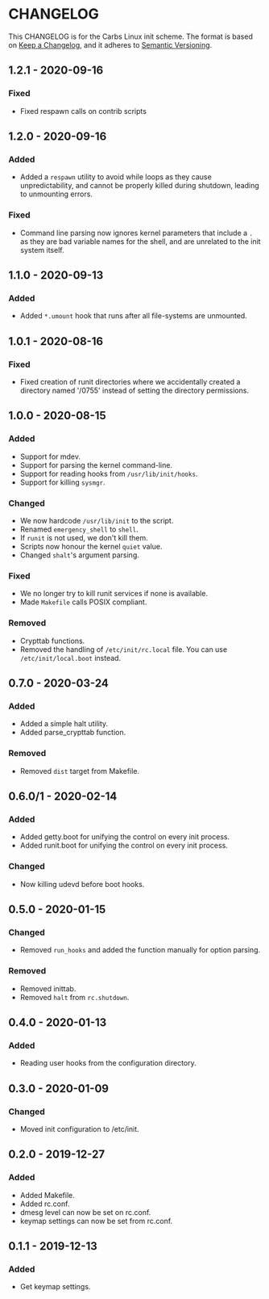 CHANGELOG
================================================================================

This CHANGELOG is for the Carbs Linux init scheme. The format is based on
[Keep a Changelog], and it adheres to [Semantic Versioning].

[Keep a Changelog]:    https://keepachangelog.com/en/1.0.0/
[Semantic Versioning]: https://semver.org/spec/v2.0.0.html


1.2.1 - 2020-09-16
--------------------------------------------------------------------------------

### Fixed
- Fixed respawn calls on contrib scripts


1.2.0 - 2020-09-16
--------------------------------------------------------------------------------

### Added
- Added a `respawn` utility to avoid while loops as they cause unpredictability,
  and cannot be properly killed during shutdown, leading to unmounting errors.

### Fixed
- Command line parsing now ignores kernel parameters that include a `.` as they
  are bad variable names for the shell, and are unrelated to the init system
  itself.


1.1.0 - 2020-09-13
--------------------------------------------------------------------------------

### Added
- Added `*.umount` hook that runs after all file-systems are unmounted.


1.0.1 - 2020-08-16
--------------------------------------------------------------------------------

### Fixed
- Fixed creation of runit directories where we accidentally created a directory
  named '/0755' instead of setting the directory permissions.


1.0.0 - 2020-08-15
--------------------------------------------------------------------------------

### Added
- Support for mdev.
- Support for parsing the kernel command-line.
- Support for reading hooks from `/usr/lib/init/hooks`.
- Support for killing `sysmgr`.

### Changed
- We now hardcode `/usr/lib/init` to the script.
- Renamed `emergency_shell` to `shell`.
- If `runit` is not used, we don't kill them.
- Scripts now honour the kernel `quiet` value.
- Changed `shalt`'s argument parsing.

### Fixed
- We no longer try to kill runit services if none is available.
- Made `Makefile` calls POSIX compliant.

### Removed
- Crypttab functions.
- Removed the handling of `/etc/init/rc.local` file. You can use
  `/etc/init/local.boot` instead.


0.7.0 - 2020-03-24
--------------------------------------------------------------------------------

### Added
- Added a simple halt utility.
- Added parse_crypttab function.

### Removed
- Removed `dist` target from Makefile.


0.6.0/1 - 2020-02-14
--------------------------------------------------------------------------------

### Added
- Added getty.boot for unifying the control on every init process.
- Added runit.boot for unifying the control on every init process.

### Changed
- Now killing udevd before boot hooks.


0.5.0 - 2020-01-15
--------------------------------------------------------------------------------

### Changed
- Removed `run_hooks` and added the function manually for option parsing.

### Removed
- Removed inittab.
- Removed `halt` from `rc.shutdown`.


0.4.0 - 2020-01-13
--------------------------------------------------------------------------------

### Added
- Reading user hooks from the configuration directory.


0.3.0 - 2020-01-09
--------------------------------------------------------------------------------

### Changed
- Moved init configuration to /etc/init.


0.2.0 - 2019-12-27
--------------------------------------------------------------------------------

### Added
- Added Makefile.
- Added rc.conf.
- dmesg level can now be set on rc.conf.
- keymap settings can now be set from rc.conf.


0.1.1 - 2019-12-13
--------------------------------------------------------------------------------

### Added
- Get keymap settings.
